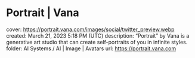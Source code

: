 # Portrait | Vana

cover: https://portrait.vana.com/images/social/twitter_preview.webp
created: March 21, 2023 5:18 PM (UTC)
description: &ldquo;Portrait&rdquo; by Vana is a generative art studio that can create self-portraits of you in infinite styles.
folder: AI Systems / AI | Image | Avatars
url: https://portrait.vana.com